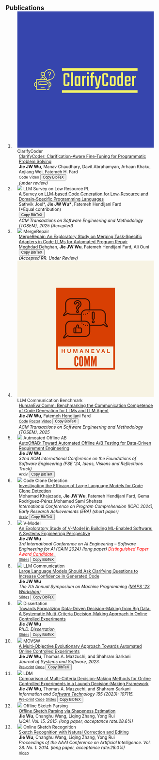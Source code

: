 <h2 id="publications" style="margin: 2px 0px -15px;">Publications</h2>

<div class="publications">
<ol class="bibliography">

<li>
<div class="pub-row">
  <div class="col-sm-3 abbr" style="position: relative;padding-right: 15px;padding-left: 15px;">
    <img src="assets/img/ClarifyCoder-.png" class="teaser img-fluid z-depth-1">
    <abbr class="badge">ClarifyCoder</abbr>
  </div>
  <div class="col-sm-9" style="position: relative;padding-right: 15px;padding-left: 20px;">
    <div class="title"><a href="https://arxiv.org/abs/2504.16331"> ClarifyCoder: Clarification-Aware Fine-Tuning for Programmatic Problem Solving </a></div>
    <div class="author"><strong>Jie JW Wu</strong>, Manav Chaudhary, Davit Abrahamyan, Arhaan Khaku, Anjiang Wei, Fatemeh H. Fard</div>
    <div class="links">
       <a href="https://github.com/jie-jw-wu/clarify-coder" class="btn btn-sm z-depth-0" role="button" target="_blank" style="font-size:12px;">Code</a>
       <a href="https://drive.google.com/file/d/1mgQnkJx4sEvVix0niocy-gcocPO6WjZh/view" class="btn btn-sm z-depth-0" role="button" target="_blank" style="font-size:12px;">Video</a>
       <button class="btn btn-sm z-depth-0" onclick="copyBibtex('wu2025clarifycoder')" style="font-size: 12px;">Copy BibTeX</button>
          <textarea id="bibtex_wu2025clarifycoder" style="display: none;">
            @article{wu2025clarifycoder,
              title={ClarifyCoder: Clarification-Aware Fine-Tuning for Programmatic Problem Solving},
              author={Wu, Jie JW and Chaudhary, Manav and Abrahamyan, Davit and Khaku, Arhaan and Wei, Anjiang and Fard, Fatemeh H.},
              journal={arXiv preprint arXiv:2504.16331},
              year={2025}
            }
          </textarea>
     </div>
    <div class="periodical"><em> (under review) </em></div>
  </div>
</div>
</li>

<li>
<div class="pub-row">
  <div class="col-sm-3 abbr" style="position: relative;padding-right: 15px;padding-left: 15px;">
    <img src="assets/img/llm_low_resource_pl.png" class="teaser img-fluid z-depth-1">
    <abbr class="badge">LLM Survey on Low Resource PL</abbr>
  </div>
  <div class="col-sm-9" style="position: relative;padding-right: 15px;padding-left: 20px;">
    <div class="title"><a href="https://arxiv.org/pdf/2410.03981"> A Survey on LLM-based Code Generation for Low-Resource and Domain-Specific Programming Languages </a></div>
    <div class="author"> Sathvik Joel*, <strong>Jie JW Wu*</strong>, Fatemeh Hendijani Fard   <br>
      (*Equal contribution)</div>
    <div class="links">
       <button class="btn btn-sm z-depth-0" onclick="copyBibtex('joel2024survey')" style="font-size: 12px;">Copy BibTeX</button>
          <textarea id="bibtex_joel2024survey" style="display: none;">
            @article{joel2024survey,
              title={A Survey on LLM-based Code Generation for Low-Resource and Domain-Specific Programming Languages},
              author={Joel, Sathvik and Wu, Jie JW and Fard, Fatemeh H},
              journal={arXiv preprint arXiv:2410.03981},
              year={2024}
            }
          </textarea>
     </div>
    <div class="periodical"><em>ACM Transactions on Software Engineering and Methodology (TOSEM), 2025 (Accepted) </em></div>
  </div>
</div>
</li>

<li>
<div class="pub-row">
  <div class="col-sm-3 abbr" style="position: relative;padding-right: 15px;padding-left: 15px;">
    <img src="assets/img/merge_repair.png" class="teaser img-fluid z-depth-1">
    <abbr class="badge">MergeRepair</abbr>
  </div>
  <div class="col-sm-9" style="position: relative;padding-right: 15px;padding-left: 20px;">
    <div class="title"><a href="https://arxiv.org/pdf/2408.09568"> MergeRepair: An Exploratory Study on Merging Task-Specific Adapters in Code LLMs for Automated Program Repair </a></div>
    <div class="author"> Meghdad Dehghan, <strong>Jie JW Wu</strong>, Fatemeh Hendijani Fard, Ali Ouni</div>
    <div class="links">
       <button class="btn btn-sm z-depth-0" onclick="copyBibtex('dehghan2024mergerepair')" style="font-size: 12px;">Copy BibTeX</button>
          <textarea id="bibtex_dehghan2024mergerepair" style="display: none;">
            @article{dehghan2024mergerepair,
              title={MergeRepair: An Exploratory Study on Merging Task-Specific Adapters in Code LLMs for Automated Program Repair},
              author={Dehghan, Meghdad and Wu, Jie JW and Fard, Fatemeh H and Ouni, Ali},
              journal={arXiv preprint arXiv:2408.09568},
              year={2024}
            }
          </textarea>
     </div>
    <div class="periodical"><em>(Accepted RR. Under Review) </em></div>
  </div>
</div>
</li>

<li>
<div class="pub-row">
  <div class="col-sm-3 abbr" style="position: relative;padding-right: 15px;padding-left: 15px;">
    <img src="assets/img/HumanEvalComm_BG.png" class="teaser img-fluid z-depth-1">
    <abbr class="badge">LLM Communication Benchmark</abbr>
  </div>
  <div class="col-sm-9" style="position: relative;padding-right: 15px;padding-left: 20px;">
    <div class="title"><a href="https://arxiv.org/pdf/2406.00215"> HumanEvalComm: Benchmarking the Communication Competence of Code Generation for LLMs and LLM Agent </a></div>
    <div class="author"><strong>Jie JW Wu</strong>, Fatemeh Hendijani Fard</div>
    <div class="links">
       <a href="https://github.com/jie-jw-wu/human-eval-comm" class="btn btn-sm z-depth-0" role="button" target="_blank" style="font-size:12px;">Code</a>
       <a href="https://jie-jw-wu.github.io/assets/PosterHumanEvalComm.pdf" class="btn btn-sm z-depth-0" role="button" target="_blank" style="font-size:12px;">Poster</a>
       <a href="https://drive.google.com/file/d/1mgQnkJx4sEvVix0niocy-gcocPO6WjZh/view" class="btn btn-sm z-depth-0" role="button" target="_blank" style="font-size:12px;">Video</a>
       <button class="btn btn-sm z-depth-0" onclick="copyBibtex('wu2025benchmarking')" style="font-size: 12px;">Copy BibTeX</button>
          <textarea id="bibtex_wu2025benchmarking" style="display: none;">   
            @article{wu2025benchmarking,
              author = {Wu, Jie JW and Fard, Fatemeh H.},
              title = {HumanEvalComm: Benchmarking the Communication Competence of Code Generation for LLMs and LLM Agent},
              journal = {ACM Trans. Softw. Eng. Methodol.},
              year = {2025},
              doi = {10.1145/3715109},
              url = {https://doi.org/10.1145/3715109}
            }
          </textarea>
     </div>
    <div class="periodical"><em> ACM Transactions on Software Engineering and Methodology (TOSEM), 2025 </em></div>
  </div>
</div>
</li>

<li>
<div class="pub-row">
  <div class="col-sm-3 abbr" style="position: relative;padding-right: 15px;padding-left: 15px;">
    <img src="assets/img/auto_off_ab.png" class="teaser img-fluid z-depth-1">
    <abbr class="badge">Autmoated Offline AB</abbr>
  </div>
  <div class="col-sm-9" style="position: relative;padding-right: 15px;padding-left: 20px;">
    <div class="title"><a href="https://dl.acm.org/doi/10.1145/3663529.3663780">AutoOffAB: Toward Automated Offline A/B Testing for Data-Driven
  Requirement Engineering </a> </div>
    <div class="author"><strong>Jie JW Wu</strong></div>
    <div class="periodical"><em> 32nd ACM International Conference on the Foundations of Software Engineering (FSE ’24, Ideas, Visions and Reflections Track) </em></div>
    <div class="links">
        <a href="https://arxiv.org/pdf/2312.10624" class="btn btn-sm z-depth-0" role="button" target="_blank" style="font-size:12px;">Arxiv</a>
        <button class="btn btn-sm z-depth-0" onclick="copyBibtex('wu2024autooffab')" style="font-size: 12px;">Copy BibTeX</button>
          <textarea id="bibtex_wu2024autooffab" style="display: none;">
           @inproceedings{wu2024autooffab,
             title={AutoOffAB: Toward Automated Offline A/B Testing for Data-Driven Requirement Engineering},
             author={Wu, Jie JW},
             booktitle={Companion Proceedings of the 32nd ACM International Conference on the Foundations of Software Engineering},
             pages={472--476},
             year={2024}
           }
          </textarea>
      </div>
  </div>
</div>
</li>

<li>
<div class="pub-row">
  <div class="col-sm-3 abbr" style="position: relative;padding-right: 15px;padding-left: 15px;">
    <img src="assets/img/ccd.jpg" class="teaser img-fluid z-depth-1">
    <abbr class="badge">Code Clone Detection</abbr>
  </div>
  <div class="col-sm-9" style="position: relative;padding-right: 15px;padding-left: 20px;">
    <div class="title"><a href="https://dl.acm.org/doi/abs/10.1145/3643916.3645030">Investigating the Efficacy of Large Language Models for Code Clone Detection</a> </div>
    <div class="author">Mohamad Khajezade, <strong>Jie JW Wu</strong>, Fatemeh Hendijani Fard, Gema Rodríguez-Pérez,Mohamed Sami Shehata</div>
    <div class="periodical"><em> International Conference on Program Comprehension (ICPC 2024), Early Research Achievements (ERA) (short paper) </em></div>
    <div class="links">
       <a href="https://arxiv.org/pdf/2401.13802.pdf" class="btn btn-sm z-depth-0" role="button" target="_blank" style="font-size:12px;">Arxiv</a>
       <button class="btn btn-sm z-depth-0" onclick="copyBibtex('khajezade2024investigating')" style="font-size: 12px;">Copy BibTeX</button>
         <textarea id="bibtex_khajezade2024investigating" style="display: none;">
          @inproceedings{khajezade2024investigating,
           title={Investigating the Efficacy of Large Language Models for Code Clone Detection},
           author={Khajezade, Mohamad and Wu, Jie JW and Fard, Fatemeh Hendijani and Rodr{\'\i}guez-P{\'e}rez, Gema and Shehata, Mohamed Sami},
           booktitle={Proceedings of the 32nd IEEE/ACM International Conference on Program Comprehension},
           pages={161--165},
           year={2024}
         }
         </textarea>
     </div>
  </div>
</div>
</li>

<li>
<div class="pub-row">
  <div class="col-sm-3 abbr" style="position: relative;padding-right: 15px;padding-left: 15px;">
    <img src="assets/img/v.JPG" class="teaser img-fluid z-depth-1">
    <abbr class="badge">V-Model</abbr>
  </div>
  <div class="col-sm-9" style="position: relative;padding-right: 15px;padding-left: 20px;">
    <div class="title"><a href="https://arxiv.org/pdf/2308.05381.pdf">An Exploratory Study of V-Model in Building ML-Enabled Software: A Systems Engineering Perspective</a> </div>
    <div class="author"><strong>Jie JW Wu</strong></div>
    <div class="periodical"><em> 3rd International Conference on AI Engineering – Software Engineering for AI (CAIN 2024) (long paper) <span style="color:red;">Distinguished Paper Award Candidate. </span> </em></div>
   <div class="links">
       <a href="https://jie-jw-wu.github.io/assets/V_Model_JW_CAIN_2024.pdf" class="btn btn-sm z-depth-0" role="button" target="_blank" style="font-size:12px;">Slides</a>
       <button class="btn btn-sm z-depth-0" onclick="copyBibtex('wu2024exploratory')" style="font-size: 12px;">Copy BibTeX</button>
         <textarea id="bibtex_wu2024exploratory" style="display: none;">
          @inproceedings{wu2024exploratory,
           title={An Exploratory Study of V-Model in Building ML-Enabled Software: A Systems Engineering Perspective},
           author={Wu, Jie JW},
           booktitle={3rd International Conference on AI Engineering – Software Engineering for AI (CAIN 2024)},
           note={Lisbon, Portugal}
         }
         </textarea>
     </div>
  </div>
</div>
</li>

<li>
<div class="pub-row">
  <div class="col-sm-3 abbr" style="position: relative;padding-right: 15px;padding-left: 15px;">
    <img src="assets/img/llm_communication.JPG" class="teaser img-fluid z-depth-1">
    <abbr class="badge">LLM Communication</abbr>
  </div>
  <div class="col-sm-9" style="position: relative;padding-right: 15px;padding-left: 20px;">
    <div class="title"><a href="https://arxiv.org/pdf/2308.13507.pdf">Large Language Models Should Ask Clarifying Questions to Increase Confidence in Generated Code </a> </div>
    <div class="author"><strong>Jie JW Wu</strong></div>
    <div class="periodical"><em>The 7th Annual Symposium on Machine Programming (<a href="https://mapsworkshop.github.io/">MAPS ’23 Workshop</a>) </em></div>
    <div class="links">
       <a href="https://jie-jw-wu.github.io/assets/slides_MAPS_2023.pdf" class="btn btn-sm z-depth-0" role="button" target="_blank" style="font-size:12px;">Slides</a>
       <button class="btn btn-sm z-depth-0" onclick="copyBibtex('wu2023large')" style="font-size: 12px;">Copy BibTeX</button>
         <textarea id="bibtex_wu2023large" style="display: none;">
          @inproceedings{wu2023large,
           title={Large Language Models Should Ask Clarifying Questions to Increase Confidence in Generated Code},
           author={Wu, Jie JW},
           booktitle={The 7th Annual Symposium on Machine Programming (MAPS ’23 Workshop)},
           note={Workshop, December 3, 2023, San Francisco, CA, USA}
         }
         </textarea>
     </div>
  </div>
</div>
</li>

<li>
<div class="pub-row">
  <div class="col-sm-3 abbr" style="position: relative;padding-right: 15px;padding-left: 15px;">
    <img src="assets/img/dissertation.JPG" class="teaser img-fluid z-depth-1">
    <abbr class="badge">Dissertation</abbr>
  </div>
  <div class="col-sm-9" style="position: relative;padding-right: 15px;padding-left: 20px;">
    <div class="title"><a href="https://www.proquest.com/docview/2784774986?fromopenview=true&pq-origsite=gscholar">Towards Formalizing Data-Driven Decision-Making from Big Data: A Systematic Multi-Criteria Decision-Making Approach in Online Controlled Experiments</a></div>
    <div class="author"><strong>Jie JW Wu</strong></div>
    <div class="periodical"><em>Ph.D. Dissertation</em></div>
    <div class="links">
      <a href="https://jie-jw-wu.github.io/assets/jw_ldm_slides.pdf" class="btn btn-sm z-depth-0" role="button" target="_blank" style="font-size:12px;">Slides</a>
      <button class="btn btn-sm z-depth-0" onclick="copyBibtex('wu2023towards')" style="font-size: 12px;">Copy BibTeX</button>
        <textarea id="bibtex_wu2023towards" style="display: none;">
         @phdthesis{wu2023towards,
          title={Towards Formalizing Data-Driven Decision-Making from Big Data: A Systematic Multi-Criteria Decision-Making Approach in Online Controlled Experiments},
          author={Wu, Jie JW},
          year={2023},
          school={The George Washington University}
        }
        </textarea>
    </div>
  </div>
</div>
</li>
  
<li>
<div class="pub-row">
  <div class="col-sm-3 abbr" style="position: relative;padding-right: 15px;padding-left: 15px;">
    <img src="assets/img/movsw.JPG" class="teaser img-fluid z-depth-1">
    <abbr class="badge">MOVSW</abbr>
  </div>
  <div class="col-sm-9" style="position: relative;padding-right: 15px;padding-left: 20px;">
    <div class="title"><a href="https://www.sciencedirect.com/science/article/abs/pii/S0164121223000985">A Multi-Objective Evolutionary Approach Towards Automated Online Controlled Experiments</a></div>
    <div class="author"><strong>Jie JW Wu</strong>, Thomas A. Mazzuchi, and Shahram Sarkani</div>
    <div class="periodical"><em>Journal of Systems and Software, 2023.</em></div>
    <div class="links">
      <a href="https://github.com/jie-jw-wu/movsw/blob/main/1-s2.0-S0164121223000985-main.pdf" class="btn btn-sm z-depth-0" role="button" target="_blank" style="font-size:12px;">Pre-print</a>
      <a href="https://github.com/jw-wu-git/movsw" class="btn btn-sm z-depth-0" role="button" target="_blank" style="font-size:12px;">Code</a>
      <!-- Add BibTeX button and hidden BibTeX text -->
      <button class="btn btn-sm z-depth-0" onclick="copyBibtex('wu2023multi')" style="font-size: 12px;">Copy BibTeX</button>
        <textarea id="bibtex_wu2023multi" style="display: none;">
          @article{wu2023multi,
            title={A multi-objective evolutionary approach towards automated online controlled experiments},
            author={Wu, Jie JW and Mazzuchi, Thomas A and Sarkani, Shahram},
            journal={Journal of Systems and Software},
            pages={111703},
            year={2023},
            publisher={Elsevier}
          }
        </textarea>
    </div>
  </div>
</div>
</li>
  
<li>
<div class="pub-row">
  <div class="col-sm-3 abbr" style="position: relative;padding-right: 15px;padding-left: 15px;">
    <img src="assets/img/ldm.JPG" class="teaser img-fluid z-depth-1">
    <abbr class="badge">LDM</abbr>
  </div>
  <div class="col-sm-9" style="position: relative;padding-right: 15px;padding-left: 20px;">
    <div class="title"><a href="https://www.sciencedirect.com/science/article/abs/pii/S0950584922002245">Comparison of Multi-Criteria Decision-Making Methods for Online Controlled Experiments in a Launch Decision-Making Framework</a></div>
    <div class="author"><strong>Jie JW Wu</strong>, Thomas A. Mazzuchi, and Shahram Sarkani</div>
    <div class="periodical"><em>Information and Software Technology 155 (2023): 107115.</em></div>
    <div class="links">
      <a href="https://github.com/jie-jw-wu/ldm-framework/blob/main/1-s2.0-S0950584922002245-main.pdf" class="btn btn-sm z-depth-0" role="button" target="_blank" style="font-size:12px;">Pre-print</a>
      <a href="https://github.com/jw-wu-git/ldm-framework" class="btn btn-sm z-depth-0" role="button" target="_blank" style="font-size:12px;">Code</a>
      <a href="https://jie-jw-wu.github.io/assets/jw_ldm_slides.pdf" class="btn btn-sm z-depth-0" role="button" target="_blank" style="font-size:12px;">Slides</a>
      <button class="btn btn-sm z-depth-0" onclick="copyBibtex('wu2023comparison')" style="font-size: 12px;">Copy BibTeX</button>
         <textarea id="bibtex_wu2023comparison" style="display: none;">
           @article{wu2023comparison,
            title={Comparison of multi-criteria decision-making methods for online controlled experiments in a launch decision-making framework},
            author={Wu, Jie JW and Mazzuchi, Thomas A and Sarkani, Shahram},
            journal={Information and Software Technology},
            volume={155},
            pages={107115},
            year={2023},
            publisher={Elsevier}
          }
         </textarea>
    </div>
  </div>
</div>
</li>
  

<li>
<div class="pub-row">
  <div class="col-sm-3 abbr" style="position: relative;padding-right: 15px;padding-left: 15px;">
    <img src="assets/img/offline_sketch.JPG" class="teaser img-fluid z-depth-1">
    <abbr class="badge">Offline Sketch Parsing</abbr>
  </div>
  <div class="col-sm-9" style="position: relative;padding-right: 15px;padding-left: 20px;">
    <div class="title"><a href="https://www.ijcai.org/Proceedings/15/Papers/173.pdf">Offline Sketch Parsing via Shapeness Estimation </a></div>
    <div class="author"><strong>Jie Wu</strong>, Changhu Wang, Liqing Zhang, Yong Rui</div>
    <div class="periodical"><em> IJCAI. Vol. 15. 2015. (long paper, acceptance rate:28.6%)</em></div>
  </div>
</div>
</li>
  

<li>
<div class="pub-row">
  <div class="col-sm-3 abbr" style="position: relative;padding-right: 15px;padding-left: 15px;">
    <img src="assets/img/online_sketch.JPG" class="teaser img-fluid z-depth-1">
    <abbr class="badge">Online Sketch Recognition</abbr>
  </div>
  <div class="col-sm-9" style="position: relative;padding-right: 15px;padding-left: 20px;">
    <div class="title"><a href="https://ojs.aaai.org/index.php/AAAI/article/view/8834">Sketch Recognition with Natural Correction and Editing
</a></div>
    <div class="author"><strong>Jie Wu</strong>, Changhu Wang, Liqing Zhang, Yong Rui</div>
    <div class="periodical"><em>Proceedings of the AAAI Conference on Artificial Intelligence. Vol. 28. No. 1. 2014. (long paper, acceptance rate:28.0%)</em></div>
    <div class="links">
      <a href="https://www.dropbox.com/home?preview=SmartVisio.mp4" class="btn btn-sm z-depth-0" role="button" target="_blank" style="font-size:12px;">Video</a>
    </div>
  </div>
</div>
</li>

<script>
  // BibTeX copy function
  function copyBibtex(entryID) {
    var bibtexTextArea = document.getElementById("bibtex_" + entryID);
    var bibtexText = bibtexTextArea.value;

    navigator.clipboard.writeText(bibtexText)
      .then(() => {
        alert("BibTeX copied to clipboard!");
      })
      .catch((err) => {
        console.error('Unable to copy BibTeX to clipboard', err);
      });
  }
</script>

<br>

</ol>
</div>
